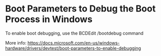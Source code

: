 Boot Parameters to Debug the Boot Process in Windows
=====

To enable boot debugging, use the BCDEdit /bootdebug command

More info: https://docs.microsoft.com/en-us/windows-hardware/drivers/devtest/boot-parameters-to-enable-debugging